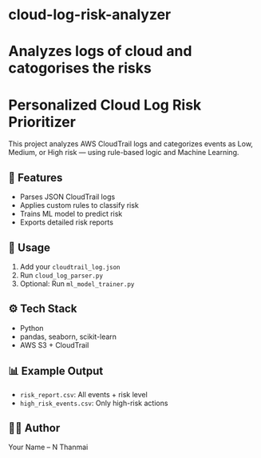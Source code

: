 # cloud-log-risk-analyzer
# Analyzes logs of cloud and catogorises the risks
# Personalized Cloud Log Risk Prioritizer

This project analyzes AWS CloudTrail logs and categorizes events as Low, Medium, or High risk — using rule-based logic and Machine Learning.

## 🚀 Features
- Parses JSON CloudTrail logs
- Applies custom rules to classify risk
- Trains ML model to predict risk
- Exports detailed risk reports

## 📂 Usage
1. Add your `cloudtrail_log.json`
2. Run `cloud_log_parser.py`
3. Optional: Run `ml_model_trainer.py`

## ⚙️ Tech Stack
- Python
- pandas, seaborn, scikit-learn
- AWS S3 + CloudTrail

## 📊 Example Output
- `risk_report.csv`: All events + risk level
- `high_risk_events.csv`: Only high-risk actions

## 👨‍💻 Author
Your Name – N Thanmai
